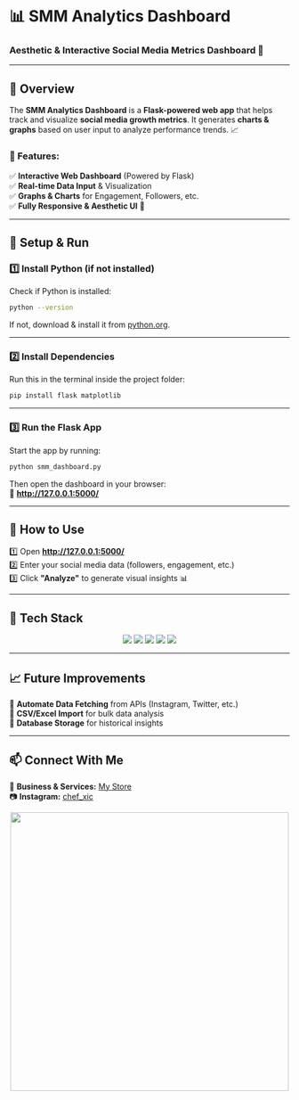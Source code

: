 # 📊 SMM Analytics Dashboard  
### Aesthetic & Interactive Social Media Metrics Dashboard 🚀  

---

## 🌟 Overview  
The **SMM Analytics Dashboard** is a **Flask-powered web app** that helps track and visualize **social media growth metrics**. It generates **charts & graphs** based on user input to analyze performance trends. 📈

### **🔹 Features:**
✅ **Interactive Web Dashboard** (Powered by Flask)  
✅ **Real-time Data Input** & Visualization  
✅ **Graphs & Charts** for Engagement, Followers, etc.  
✅ **Fully Responsive & Aesthetic UI** 🎨  

---

## 🚀 Setup & Run  

### **1️⃣ Install Python** (if not installed)  
Check if Python is installed:  
```bash
python --version
```
If not, download & install it from [python.org](https://www.python.org/downloads/).  

---

### **2️⃣ Install Dependencies**  
Run this in the terminal inside the project folder:  
```bash
pip install flask matplotlib
```

---

### **3️⃣ Run the Flask App**  
Start the app by running:  
```bash
python smm_dashboard.py
```
Then open the dashboard in your browser:  
🔗 **http://127.0.0.1:5000/**  

---

## 🎯 How to Use  
1️⃣ Open **http://127.0.0.1:5000/**  
2️⃣ Enter your social media data (followers, engagement, etc.)  
3️⃣ Click **"Analyze"** to generate visual insights 📊  

---

## 🔧 Tech Stack  
<p align="center">
  <img src="https://img.shields.io/badge/Python-FFC0CB?style=for-the-badge&logo=python&logoColor=black">
  <img src="https://img.shields.io/badge/Flask-DC143C?style=for-the-badge&logo=flask&logoColor=white">
  <img src="https://img.shields.io/badge/Matplotlib-FFFFFF?style=for-the-badge&logo=python&logoColor=black">
  <img src="https://img.shields.io/badge/HTML-8B0000?style=for-the-badge&logo=html5&logoColor=white">
  <img src="https://img.shields.io/badge/CSS-000000?style=for-the-badge&logo=css3&logoColor=white">
</p>

---

## 📈 Future Improvements  
🔹 **Automate Data Fetching** from APIs (Instagram, Twitter, etc.)  
🔹 **CSV/Excel Import** for bulk data analysis  
🔹 **Database Storage** for historical insights  

---

## 📫 Connect With Me  
💼 **Business & Services:** [My Store](https://beacons.ai/k3nt_4)  
📷 **Instagram:** [chef_xic](https://instagram.com/chef_xic)  

<p align="center">
  <img src="https://i.gifer.com/XOsa.gif" width="500px">
</p>
